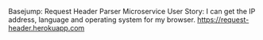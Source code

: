 Basejump: Request Header Parser Microservice
User Story: I can get the IP address, language and operating system for my browser.
https://request-header.herokuapp.com